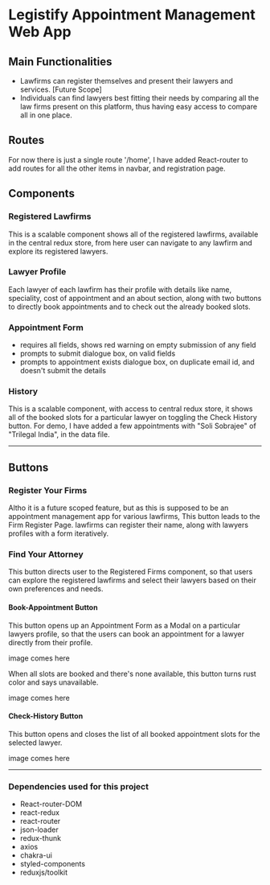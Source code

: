 # Legistify Appointment Management Web App

## Main Functionalities

- Lawfirms can register themselves and present their lawyers and services. [Future Scope]
- Individuals can find lawyers best fitting their needs by comparing all the law firms present on this platform, thus having easy access to compare all in one place.

## Routes

For now there is just a single route '/home', I have added React-router to add routes for all the other items in navbar, and registration page.

## Components

### Registered Lawfirms

This is a scalable component shows all of the registered lawfirms, available in the central redux store, from here user can navigate to any lawfirm and explore its registered lawyers.

### Lawyer Profile

Each lawyer of each lawfirm has their profile with details like name, speciality, cost of appointment and an about section, along with two buttons to directly book appointments and to check out the already booked slots.

### Appointment Form

- requires all fields, shows red warning on empty submission of any field
- prompts to submit dialogue box, on valid fields
- prompts to appointment exists dialogue box, on duplicate email id, and doesn't submit the details

### History

This is a scalable component, with access to central redux store, it shows all of the booked slots for a particular lawyer on toggling the Check History button. For demo, I have added a few appointments with "Soli Sobrajee" of "Trilegal India", in the data file.

---

## Buttons

### Register Your Firms

Altho it is a future scoped feature, but as this is supposed to be an appointment management app for various lawfirms, This button leads to the Firm Register Page. lawfirms can register their name, along with lawyers profiles with a form iteratively.

### Find Your Attorney

This button directs user to the Registered Firms component, so that users can explore the registered lawfirms and select their lawyers based on their own preferences and needs.

#### Book-Appointment Button

This button opens up an Appointment Form as a Modal on a particular lawyers profile, so that the users can book an appointment for a lawyer directly from their profile.

image comes here

When all slots are booked and there's none available, this button turns rust color and says unavailable.

image comes here

#### Check-History Button

This button opens and closes the list of all booked appointment slots for the selected lawyer.

image comes here

---

### Dependencies used for this project

- React-router-DOM
- react-redux
- react-router
- json-loader
- redux-thunk
- axios
- chakra-ui
- styled-components
- reduxjs/toolkit
